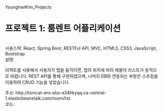 YounghwiKim_Projects <br/>

<h1>프로젝트 1: 룸렌트 어플리케이션</h1> <br/>
사용스택: React, Spring Boot, RESTFul API, MVC, HTML5, CSS3, JavaScript, Bootstrap <br/>
설명:<p>리액트를 사용해서 사용자가 맵을 움직이면, 맵의 위치에 따라 매물의 리스트가 동적으로 바뀝니다. REST API를 통해 구현하였으며, 나머지 DB와 연동되는 부분은 스프링을 이용하여 CRUD 기능을 넣었습니다. </p>
주소: http://tomcat-env.eba-e34hkyqq.ca-central-1.elasticbeanstalk.com/room/list <br/>
코드: 

